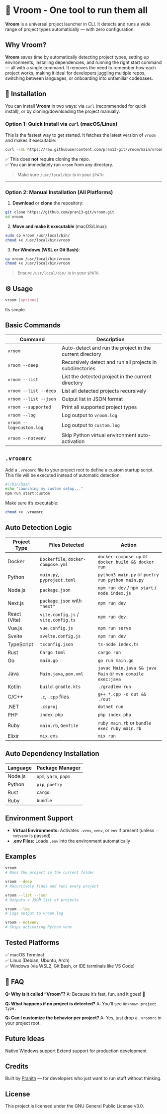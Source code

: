 # 🚀 Vroom - One tool to run them all

**Vroom** is a universal project launcher in CLI. It detects and runs a wide range of project types automatically — with zero configuration.

## Why Vroom?
**Vroom** saves time by automatically detecting project types, setting up environments, installing dependencies, and running the right start command — all with a single command. It removes the need to remember how each project works, making it ideal for developers juggling multiple repos, switching between languages, or onboarding into unfamiliar codebases.


## 🔧 Installation

You can install **Vroom** in two ways: via `curl` (recommended for quick install), or by cloning/downloading the project manually.


### Option 1: Quick Install via `curl` (macOS/Linux)

This is the fastest way to get started. It fetches the latest version of `vroom` and makes it executable:

```bash
curl -sSL https://raw.githubusercontent.com/pran13-git/vroom/main/vroom -o /usr/local/bin/vroom && chmod +x /usr/local/bin/vroom
```

✅ This does **not** require cloning the repo.  
✅ You can immediately run `vroom` from any directory.

> Make sure `/usr/local/bin` is in your `$PATH`.

---

### Option 2: Manual Installation (All Platforms)

1. **Download** or **clone** the repository:

```bash
git clone https://github.com/pran13-git/vroom.git
cd vroom
```

2. **Move and make it executable** (macOS/Linux):

```bash
sudo cp vroom /usr/local/bin/
chmod +x /usr/local/bin/vroom
```

3. **For Windows (WSL or Git Bash)**:

```bash
cp vroom /usr/local/bin/vroom
chmod +x /usr/local/bin/vroom
```
> Ensure `/usr/local/bin/` is in your `$PATH`.

## ⚙️ Usage

```bash
vroom [options]
```

Its simple.

## Basic Commands

| Command             | Description                                                     |
|----------------------|-----------------------------------------------------------------|
| `vroom`              | Auto-detect and run the project in the current directory       |
| `vroom --deep`       | Recursively detect and run all projects in subdirectories       |
| `vroom --list`       | List the detected project in the current directory             |
| `vroom --list --deep`| List all detected projects recursively                         |
| `vroom --list --json`| Output list in JSON format                                      |
| `vroom --supported`  | Print all supported project types                             |
| `vroom --log`        | Log output to `vroom.log`                                     |
| `vroom --log=custom.log`| Log output to `custom.log`                                  |
| `vroom --notvenv`    | Skip Python virtual environment auto-activation                |

## `.vroomrc`

Add a `.vroomrc` file to your project root to define a custom startup script. This file will be executed instead of automatic detection.

```bash
#!/bin/bash
echo "Launching my custom setup..."
npm run start:custom
```

Make sure it’s executable:

```bash
chmod +x .vroomrc
```

## Auto Detection Logic

| Project Type | Files Detected                  | Action                                                       |
|--------------|---------------------------------|--------------------------------------------------------------|
| Docker       | `Dockerfile`, `docker-compose.yml` | `docker-compose up` or `docker build && docker run`          |
| Python       | `main.py`, `pyproject.toml`     | `python3 main.py` or `poetry run python main.py`             |
| Node.js      | `package.json`                  | `npm run dev` / `npm start` / `node index.js`               |
| Next.js      | `package.json` with `"next"`      | `npm run dev`                                                |
| React (Vite) | `vite.config.js` / `vite.config.ts`| `npm run dev`                                                |
| Vue.js       | `vue.config.js`                 | `npm run serve`                                              |
| Svelte       | `svelte.config.js`              | `npm run dev`                                                |
| TypeScript   | `tsconfig.json`                 | `ts-node index.ts`                                           |
| Rust         | `Cargo.toml`                    | `cargo run`                                                  |
| Go           | `main.go`                       | `go run main.go`                                             |
| Java         | `Main.java`, `pom.xml`          | `javac Main.java && java Main` or `mvn compile exec:java`    |
| Kotlin       | `build.gradle.kts`              | `./gradlew run`                                              |
| C/C++        | `.c`, `.cpp` files             | `g++ *.cpp -o out && ./out`                                  |
| .NET         | `.csproj`                      | `dotnet run`                                                 |
| PHP          | `index.php`                     | `php index.php`                                              |
| Ruby         | `main.rb`, `Gemfile`            | `ruby main.rb` or `bundle exec ruby main.rb`                |
| Elixir       | `mix.exs`                       | `mix run`                                                    |

## Auto Dependency Installation

| Language | Package Manager   |
|----------|-------------------|
| Node.js  | `npm`, `yarn`, `pnpm` |
| Python   | `pip`, `poetry`   |
| Rust     | `cargo`           |
| Ruby     | `bundle`          |

## Environment Support

* **Virtual Environments:** Activates `.venv`, `venv`, or `env` if present (unless `--notvenv` is passed)
* **.env Files:** Loads `.env` into the environment automatically

## Examples

```bash
vroom
# Runs the project in the current folder

vroom --deep
# Recursively finds and runs every project

vroom --list --json
# Outputs a JSON list of projects

vroom --log
# Logs output to vroom.log

vroom --notvenv
# Skips activating Python venv
```

## Tested Platforms

✅ macOS Terminal  
✅ Linux (Debian, Ubuntu, Arch)  
✅ Windows (via WSL2, Git Bash, or IDE terminals like VS Code)  

## 💬 FAQ

**Q: Why is it called “Vroom”?**
A: Because it’s fast, fun, and it goes! 💨

**Q: What happens if no project is detected?**
A: You’ll see `Unknown project type.`

**Q: Can I customize the behavior per project?**
A: Yes, just drop a `.vroomrc` in your project root.

## Future Ideas

Native Windows support
Extend support for production development

## Credits

Built by [Pranith](https://www.linkedin.com/in/pranith-%E2%80%8E-6673581b7/) — for developers who just want to run stuff without thinking.

## License

This project is licensed under the GNU General Public License v3.0.
